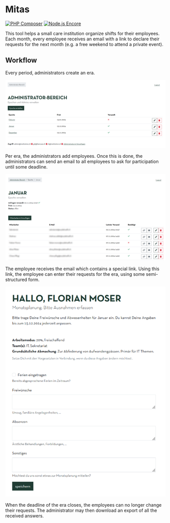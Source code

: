 # Mitas

[![PHP Composer](https://github.com/famoser/mitas/actions/workflows/php.yml/badge.svg)](https://github.com/famoser/mitas/actions/workflows/php.yml)
[![Node.js Encore](https://github.com/famoser/mitas/actions/workflows/node.js.yml/badge.svg)](https://github.com/famoser/mitas/actions/workflows/node.js.yml)

This tool helps a small care institution organize shifts for their employees. Each month, every employee receives an email with a link to declare their requests for the next month (e.g. a free weekend to attend a private event).

## Workflow

Every period, administrators create an era.

![Table with the created eras, and a button to create a new era.](doc/index.png "Administrator area with eras")

Per era, the administrators add employees. Once this is done, the administrators can send an email to all employees to ask for participation until some deadline.

![Table with the employees of the era, and a button to add an employee.](doc/era.png "Administrator area with employees for some era")

The employee receives the email which contains a special link. Using this link, the employee can enter their requests for the era, using some semi-structured form.

![Form with fields for special requests and comments for the corresponding era.](doc/reply.png "Employee form to enter requests for the corresponding era")

When the deadline of the era closes, the employees can no longer change their requests. The administrator may then download an export of all the received answers.